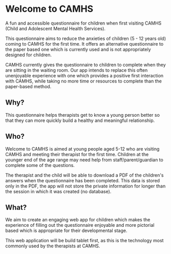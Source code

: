 # Welcome to CAMHS
A fun and accessible questionnaire for children when first visiting CAMHS (Child and Adolescent Mental Health Services). 

This questionnaire aims to reduce the anxieties of children (5 - 12 years old) coming to CAMHS for the first time. It offers an alternative questionnaire to the paper based one which is currently used and is not appropriately designed for children. 

CAMHS currently gives the questionnaire to children to complete when they are sitting in the waiting room. Our app intends to replace this often unenjoyable experience with one which provides a positive first interaction with CAMHS, while taking no more time or resources to complete than the paper-based method. 

## Why?

This questionnaire helps therapists get to know a young person better so that they can more quickly build a healthy and meaningful relationship.

## Who?

Welcome to CAMHS is aimed at young people aged 5-12 who are visiting CAMHS and meeting their therapist for the first time. 
Children at the younger end of the age range may need help from staff/parent/guardian to complete some of the questions. 

The therapist and the child will be able to download a PDF of the children's answers when the questionnaire has been completed. This data is stored only in the PDF, the app will not store the private information for longer than the session in which it was created (no database).  

## What? 

We aim to create an engaging web app for children which makes the experience of filling out the questionnaire enjoyable and more pictorial based which is appropriate for their developmental stage. 

This web application will be build tablet first, as this is the technology most commonly used by the therapists at CAMHS.

